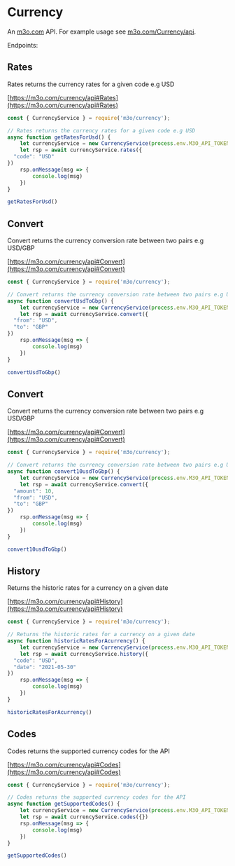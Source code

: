 # Currency

An [m3o.com](https://m3o.com) API. For example usage see [m3o.com/Currency/api](https://m3o.com/Currency/api).

Endpoints:

## Rates

Rates returns the currency rates for a given code e.g USD


[https://m3o.com/currency/api#Rates](https://m3o.com/currency/api#Rates)

```js
const { CurrencyService } = require('m3o/currency');

// Rates returns the currency rates for a given code e.g USD
async function getRatesForUsd() {
	let currencyService = new CurrencyService(process.env.M3O_API_TOKEN)
	let rsp = await currencyService.rates({
  "code": "USD"
})
	rsp.onMessage(msg => {
		console.log(msg)
	})
}

getRatesForUsd()
```
## Convert

Convert returns the currency conversion rate between two pairs e.g USD/GBP


[https://m3o.com/currency/api#Convert](https://m3o.com/currency/api#Convert)

```js
const { CurrencyService } = require('m3o/currency');

// Convert returns the currency conversion rate between two pairs e.g USD/GBP
async function convertUsdToGbp() {
	let currencyService = new CurrencyService(process.env.M3O_API_TOKEN)
	let rsp = await currencyService.convert({
  "from": "USD",
  "to": "GBP"
})
	rsp.onMessage(msg => {
		console.log(msg)
	})
}

convertUsdToGbp()
```
## Convert

Convert returns the currency conversion rate between two pairs e.g USD/GBP


[https://m3o.com/currency/api#Convert](https://m3o.com/currency/api#Convert)

```js
const { CurrencyService } = require('m3o/currency');

// Convert returns the currency conversion rate between two pairs e.g USD/GBP
async function convert10usdToGbp() {
	let currencyService = new CurrencyService(process.env.M3O_API_TOKEN)
	let rsp = await currencyService.convert({
  "amount": 10,
  "from": "USD",
  "to": "GBP"
})
	rsp.onMessage(msg => {
		console.log(msg)
	})
}

convert10usdToGbp()
```
## History

Returns the historic rates for a currency on a given date


[https://m3o.com/currency/api#History](https://m3o.com/currency/api#History)

```js
const { CurrencyService } = require('m3o/currency');

// Returns the historic rates for a currency on a given date
async function historicRatesForAcurrency() {
	let currencyService = new CurrencyService(process.env.M3O_API_TOKEN)
	let rsp = await currencyService.history({
  "code": "USD",
  "date": "2021-05-30"
})
	rsp.onMessage(msg => {
		console.log(msg)
	})
}

historicRatesForAcurrency()
```
## Codes

Codes returns the supported currency codes for the API


[https://m3o.com/currency/api#Codes](https://m3o.com/currency/api#Codes)

```js
const { CurrencyService } = require('m3o/currency');

// Codes returns the supported currency codes for the API
async function getSupportedCodes() {
	let currencyService = new CurrencyService(process.env.M3O_API_TOKEN)
	let rsp = await currencyService.codes({})
	rsp.onMessage(msg => {
		console.log(msg)
	})
}

getSupportedCodes()
```
